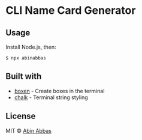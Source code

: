 # CLI Name Card Generator

## Usage

Install Node.js, then:

```
$ npx abinabbas

```

## Built with

-   [boxen](https://github.com/sindresorhus/boxen)  - Create boxes in the terminal
-   [chalk](github.com/chalk/chalk)  - Terminal string styling

## License

MIT ©  [Abin Abbas](https://abinabbas.com/)
